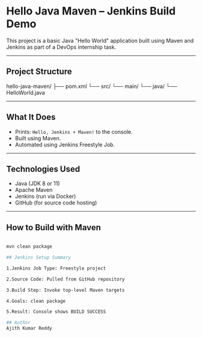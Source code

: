 # Hello Java Maven – Jenkins Build Demo

This project is a basic Java "Hello World" application built using Maven and Jenkins as part of a DevOps internship task.

---

## Project Structure

hello-java-maven/
├── pom.xml
└── src/
└── main/
└── java/
└── HelloWorld.java


---

## What It Does

- Prints: `Hello, Jenkins + Maven!` to the console.
- Built using Maven.
- Automated using Jenkins Freestyle Job.

---

## Technologies Used

- Java (JDK 8 or 11)
- Apache Maven
- Jenkins (run via Docker)
- GitHub (for source code hosting)

---

## How to Build with Maven

```bash

mvn clean package

## Jenkins Setup Summary

1.Jenkins Job Type: Freestyle project

2.Source Code: Pulled from GitHub repository

3.Build Step: Invoke top-level Maven targets

4.Goals: clean package

5.Result: Console shows BUILD SUCCESS

## Author
Ajith Kumar Reddy

